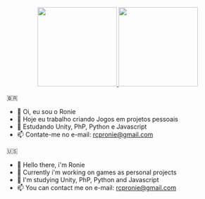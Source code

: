 <div align="center">
  <a href="https://github.com/dermack">
  <img height="180em" src="https://github-readme-stats.vercel.app/api?username=dermack&show_icons=true&theme=dracula&include_all_commits=true&count_private=true"/>
  <img height="180em" src="https://github-readme-stats.vercel.app/api/top-langs/?username=dermack&layout=compact&langs_count=7&theme=dracula"/>
  </a>
</div>
  
  

🇧🇷
- 👋 Oi, eu sou o Ronie
- 👀 Hoje eu trabalho criando Jogos em projetos pessoais
- 🌱 Estudando Unity, PhP, Python e Javascript
- 📫 Contate-me no e-mail: rcpronie@gmail.com

🇺🇸
- 👋 Hello there, i'm Ronie
- 👀 Currently i'm working on games as personal projects
- 🌱 I'm studying Unity, PhP, Python and Javascript
- 📫 You can contact me on e-mail: rcpronie@gmail.com



<!---
dermack/dermack is a ✨ special ✨ repository because its `README.md` (this file) appears on your GitHub profile.
You can click the Preview link to take a look at your changes.
--->
